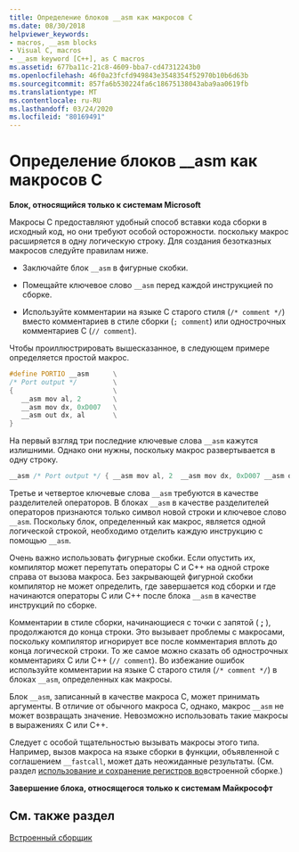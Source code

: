 ```yaml
---
title: Определение блоков __asm как макросов C
ms.date: 08/30/2018
helpviewer_keywords:
- macros, __asm blocks
- Visual C, macros
- __asm keyword [C++], as C macros
ms.assetid: 677ba11c-21c8-4609-bba7-cd47312243b0
ms.openlocfilehash: 46f0a23fcfd949843e3548354f52970b10b6d63b
ms.sourcegitcommit: 857fa6b530224fa6c18675138043aba9aa0619fb
ms.translationtype: MT
ms.contentlocale: ru-RU
ms.lasthandoff: 03/24/2020
ms.locfileid: "80169491"
---
```

# <a name="defining-__asm-blocks-as-c-macros"></a>Определение блоков __asm как макросов C

**Блок, относящийся только к системам Microsoft**

Макросы C предоставляют удобный способ вставки кода сборки в исходный код, но они требуют особой осторожности. поскольку макрос расширяется в одну логическую строку. Для создания безотказных макросов следуйте правилам ниже.

- Заключайте блок `__asm` в фигурные скобки.

- Помещайте ключевое слово `__asm` перед каждой инструкцией по сборке.

- Используйте комментарии на языке C старого стиля (`/* comment */`) вместо комментариев в стиле сборки (`; comment`) или однострочных комментариев С (`// comment`).

Чтобы проиллюстрировать вышесказанное, в следующем примере определяется простой макрос.

```cpp
#define PORTIO __asm      \
/* Port output */         \
{                         \
   __asm mov al, 2        \
   __asm mov dx, 0xD007   \
   __asm out dx, al       \
}
```

На первый взгляд три последние ключевые слова `__asm` кажутся излишними. Однако они нужны, поскольку макрос развертывается в одну строку.

```cpp
__asm /* Port output */ { __asm mov al, 2  __asm mov dx, 0xD007 __asm out dx, al }
```

Третье и четвертое ключевые слова `__asm` требуются в качестве разделителей операторов. В блоках `__asm` в качестве разделителей операторов признаются только символ новой строки и ключевое слово `__asm`. Поскольку блок, определенный как макрос, является одной логической строкой, необходимо отделить каждую инструкцию с помощью `__asm`.

Очень важно использовать фигурные скобки. Если опустить их, компилятор может перепутать операторы С и C++ на одной строке справа от вызова макроса. Без закрывающей фигурной скобки компилятор не может определить, где завершается код сборки и где начинаются операторы C или С++ после блока `__asm` в качестве инструкций по сборке.

Комментарии в стиле сборки, начинающиеся с точки с запятой ( **;** ), продолжаются до конца строки. Это вызывает проблемы с макросами, поскольку компилятор игнорирует все после комментария вплоть до конца логической строки. То же самое можно сказать об однострочных комментариях C или C++ (`// comment`). Во избежание ошибок используйте комментарии на языке C старого стиля (`/* comment */`) в блоках `__asm`, определенных как макросы.

Блок `__asm`, записанный в качестве макроса С, может принимать аргументы. В отличие от обычного макроса C, однако, макрос `__asm` не может возвращать значение. Невозможно использовать такие макросы в выражениях С или С++.

Следует с особой тщательностью вызывать макросы этого типа. Например, вызов макроса на языке сборки в функции, объявленной с соглашением `__fastcall`, может дать неожиданные результаты. (См. раздел [использование и сохранение регистров во](../../assembler/inline/using-and-preserving-registers-in-inline-assembly.md)встроенной сборке.)

**Завершение блока, относящегося только к системам Майкрософт**

## <a name="see-also"></a>См. также раздел

[Встроенный сборщик](../../assembler/inline/inline-assembler.md)<br/>
